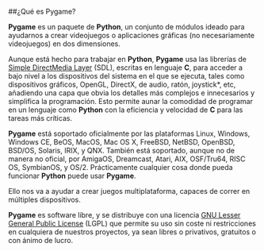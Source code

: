 ##¿Qué es Pygame?

**Pygame** es un paquete de **Python**, un conjunto de módulos ideado para ayudarnos a crear videojuegos o aplicaciones gráficas (no necesariamente videojuegos) en dos dimensiones.

Aunque está hecho para trabajar en **Python**, **Pygame** usa las librerías de [Simple DirectMedia Layer](http://www.libsdl.org/) (SDL), escritas en lenguaje **C**, para acceder a bajo nivel a los dispositivos del sistema en el que se ejecuta, tales como dispositivos gráficos, OpenGL, DirectX, de audio, ratón, joystick*, etc, añadiendo una capa que obvia los detalles más complejos e innecesarios y simplifica la programación. Esto permite aunar la comodidad de programar en un lenguaje como **Python** con la eficiencia y velocidad de **C** para las tareas más críticas.

**Pygame** está soportado oficialmente por las plataformas Linux, Windows, Windows CE, BeOS, MacOS, Mac OS X, FreeBSD, NetBSD, OpenBSD, BSD/OS, Solaris, IRIX, y QNX. También está soportado, aunque no de manera no oficial, por AmigaOS, Dreamcast, Atari, AIX, OSF/Tru64, RISC OS, SymbianOS, y OS/2. Prácticamente cualquier cosa donde pueda funcionar **Python** puede usar **Pygame**.

Ello nos va a ayudar a crear juegos multiplataforma, capaces de correr en múltiples dispositivos.

**Pygame** es software libre, y se distribuye con una licencia [GNU Lesser General Public License](http://es.wikipedia.org/wiki/GNU_Lesser_General_Public_License) (LGPL) que permite su uso sin coste ni restricciones en cualquiera de nuestros proyectos, ya sean libres o privativos, gratuitos o con ánimo de lucro.
